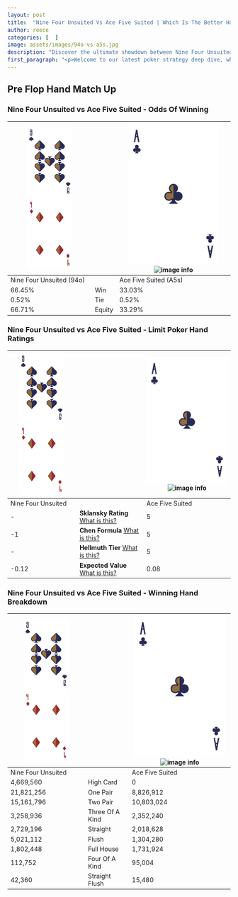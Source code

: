 ```yaml
---
layout: post
title:  "Nine Four Unsuited Vs Ace Five Suited | Which Is The Better Hand In Poker? A Complete Guide"
author: reece
categories: [  ]
image: assets/images/94o-vs-a5s.jpg
description: "Discover the ultimate showdown between Nine Four Unsuited and Ace Five Suited in poker! Uncover the odds, strategies, and scenarios where one hand triumphs over the other. Get ready to up your poker game with this thrilling analysis."
first_paragraph: "<p>Welcome to our latest poker strategy deep dive, where we're pitting two distinct hands against each other in a high-stakes showdown: Nine Four Unsuited vs Ace Five Suited.</p><p>In the dynamic world of poker, every decision counts, and knowing which hand holds the upper hand is key to your success at the table.</p><p>In this article, we'll dissect these two hands, explore the scenarios where one dominates the other, and equip you with the knowledge to make strategic choices that can tip the odds in your favor.</p><p>Get ready to unravel the intriguing dynamics of these poker hands and elevate your game to new heights.</p>"
---
```




[comment]: # (sp0)

## Pre Flop Hand Match Up

<div class="table hand-ratings" markdown="1"> 



### Nine Four Unsuited vs Ace Five Suited - Odds Of Winning


    
| ![image info](assets/images/hand1/9.png) ![image info](assets/images/hand1/4o.png) |  | ![image info](assets/images/hand2/A.png) ![image info](assets/images/hand2/5s.png) |
| -------- | -------- | -------- |
| Nine Four Unsuited (94o) |  | Ace Five Suited (A5s) |
| 66.45% | Win | 33.03% |
| 0.52% | Tie | 0.52% |
| 66.71% | Equity | 33.29% |




[comment]: # (sp1)



### Nine Four Unsuited vs Ace Five Suited - Limit Poker Hand Ratings


    
| ![image info](assets/images/hand1/9.png) ![image info](assets/images/hand1/4o.png) |  | ![image info](assets/images/hand2/A.png) ![image info](assets/images/hand2/5s.png) |
| -------- | -------- | -------- |
| Nine Four Unsuited |  | Ace Five Suited |
| - | **Sklansky Rating** [What is this?](/sklansky-rating-explained) | 5 |
| -1 | **Chen Formula** [What is this?](/chen-formula-explained) | 5 |
| - | **Hellmuth Tier** [What is this?](/Hellmuth-tier-explained) | 5 |
| -0.12 | **Expected Value** [What is this?](/expected-value-explained) | 0.08 |




[comment]: # (sp2)



### Nine Four Unsuited vs Ace Five Suited - Winning Hand Breakdown


    
| ![image info](assets/images/hand1/9.png) ![image info](assets/images/hand1/4o.png) |  | ![image info](assets/images/hand2/A.png) ![image info](assets/images/hand2/5s.png) |
| -------- | -------- | -------- |
| Nine Four Unsuited |  | Ace Five Suited |
| 4,669,560 | High Card | 0 |
| 21,821,256 | One Pair | 8,826,912 |
| 15,161,796 | Two Pair | 10,803,024 |
| 3,258,936 | Three Of A Kind | 2,352,240 |
| 2,729,196 | Straight | 2,018,628 |
| 5,021,112 | Flush | 1,304,280 |
| 1,802,448 | Full House | 1,731,924 |
| 112,752 | Four Of A Kind | 95,004 |
| 42,360 | Straight Flush | 15,480 |




[comment]: # (sp3)



</div>

[comment]: # (sp4)



[comment]: # (sp5)

